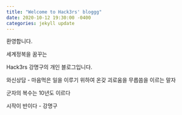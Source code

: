 ```yaml
---
title: "Welcome to Hack3rs' bloggg"
date: 2020-10-12 19:30:00 -0400
categories: jekyll update
---
```


환영합니다.

세계정복을 꿈꾸는

Hack3rs 강명구의 개인 블로그입니다.

와신상담 - 마음먹은 일을 이루기 위하여 온갖 괴로움을 무릅씀을 이르는 말자

군자의 복수는 10년도 이르다

시작이 반이다 - 강명구
